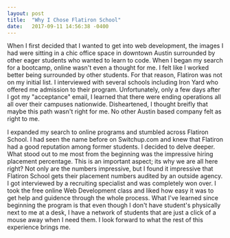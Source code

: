 ```yaml
---
layout: post
title:  "Why I Chose Flatiron School"
date:   2017-09-11 14:56:38 -0400
---
```



When I first decided that I wanted to get into web development, the images I had were sitting in a chic office space in downtown Austin surrounded by other eager students who wanted to learn to code. When I began my search for a bootcamp, online wasn't even a thought for me. I felt like I worked better being surrounded by other students. For that reason, Flatiron was not on my initial list. I interviewed with several schools including Iron Yard who offered me admission to their program. Unfortunately, only a few days after I got my "acceptance" email, I learned that there were ending operations all all over their campuses nationwide. Disheartened, I thought breifly that maybe this path wasn't right for me. No other Austin based company felt as right to me. 

I expanded my search to online programs and stumbled across Flatiron School. I had seen the name before on Switchup.com and knew that Flatiron had a good reputation among former students. I decided to delve deeper. What stood out to me most from the beginning was the impressive hiring placement percentage. This is an important aspect; its why we are all here right? Not only are the numbers impressive, but I found it impressive that Flatiron School gets their placement numbers audited by an outside agency. I got interviewed by a recruiting specialist and was completely won over. I took the free online Web Development class and liked how easy it was to get help and guidence through the whole process. What I've learned since beginning the program is that even though I don't have student's physically next to me at a desk, I have a network of students that are just a click of a mouse away when I need them. I look forward to what the rest of this experience brings me.

